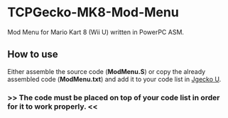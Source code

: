 # TCPGecko-MK8-Mod-Menu
Mod Menu for Mario Kart 8 (Wii U) written in PowerPC ASM.

## How to use
Either assemble the source code (**ModMenu.S**) or copy the already assembled code (**ModMenu.txt**) and add it to your code list in [Jgecko U](https://github.com/BullyWiiPlaza/JGeckoU).

### >> The code must be placed on top of your code list in order for it to work properly. <<
